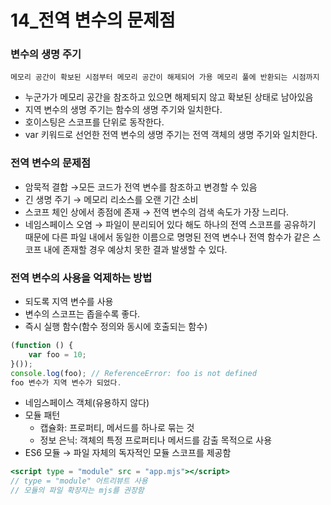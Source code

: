 # 14_전역 변수의 문제점

### 변수의 생명 주기

`메모리 공간이 확보된 시점부터 메모리 공간이 해제되어 가용 메모리 풀에 반환되는 시점까지`

- 누군가가 메모리 공간을 참조하고 있으면 해제되지 않고 확보된 상태로 남아있음
- 지역 변수의 생명 주기는 함수의 생명 주기와 일치한다.
- 호이스팅은 스코프를 단위로 동작한다.
- var 키워드로 선언한 전역 변수의 생명 주기는 전역 객체의 생명 주기와 일치한다.

### 전역 변수의 문제점

- 암묵적 결합 →모든 코드가 전역 변수를 참조하고 변경할 수 있음
- 긴 생명 주기 → 메모리 리소스를 오랜 기간 소비
- 스코프 체인 상에서 종점에 존재 → 전역 변수의 검색 속도가 가장 느리다.
- 네임스페이스 오염 → 파일이 분리되어 있다 해도 하나의 전역 스코프를 공유하기 때문에 다른 파일 내에서 동일한 이름으로 명명된 전역 변수나 전역 함수가 같은 스코프 내에 존재할 경우 예상치 못한 결과 발생할 수 있다.

### 전역 변수의 사용을 억제하는 방법

- 되도록 지역 변수를 사용
- 변수의 스코프는 좁을수록 좋다.
- 즉시 실행 함수(함수 정의와 동시에 호출되는 함수)

```jsx
(function () {
	var foo = 10;
}());
console.log(foo); // ReferenceError: foo is not defined
foo 변수가 지역 변수가 되었다.
```

- 네임스페이스 객체(유용하지 않다)
- 모듈 패턴
    - 캡슐화: 프로퍼티, 메서드를 하나로 묶는 것
    - 정보 은닉: 객체의 특정 프로퍼티나 메서드를 감출 목적으로 사용
- ES6 모듈 → 파일 자체의 독자적인 모듈 스코프를 제공함

```jsx
<script type = "module" src = "app.mjs"></script> 
// type = "module" 어트리뷰트 사용
// 모듈의 파일 확장자는 mjs를 권장함

```